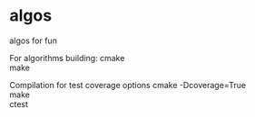 # algos
algos for fun

For algorithms building:
cmake <br>
make <br>

Compilation for test coverage options 
cmake -Dcoverage=True <br>
make <br>
ctest <br>
